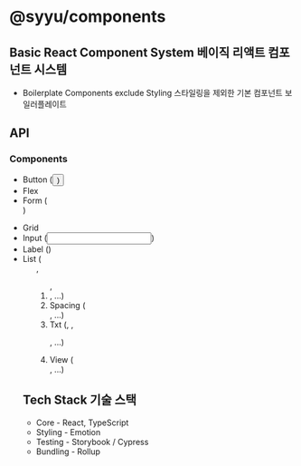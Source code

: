 # @syyu/components

## Basic React Component System 베이직 리액트 컴포넌트 시스템

- Boilerplate Components exclude Styling 스타일링을 제외한 기본 컴포넌트 보일러플레이트

##

## API

### Components

- Button (<button>)
- Flex
- Form (<form>)
- Grid
- Input (<input>)
- Label (<label>)
- List (<ul>, <ol>, <li>, ...)
- Spacing (<div>, ...)
- Txt (<hn>, <span>, <p>, ...)
- View (<div>, ...)

## Tech Stack 기술 스택

- Core - React, TypeScript
- Styling - Emotion
- Testing - Storybook / Cypress
- Bundling - Rollup
